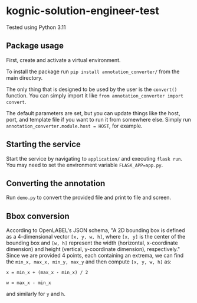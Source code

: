 # kognic-solution-engineer-test

Tested using Python 3.11

## Package usage
First, create and activate a virtual environment.

To install the package run `pip install annotation_converter/` from the main directory.

The only thing that is designed to be used by the user is the `convert()` function. You can simply import it like `from annotation_converter import convert`.

The default parameters are set, but you can update things like the host, port, and template file if you want to run it from somewhere else. Simply run `annotation_converter.module.host = HOST`, for example.

## Starting the service
Start the service by navigating to `application/` and executing `flask run`. You may need to set the environment variable `FLASK_APP=app.py`.

## Converting the annotation
Run `demo.py` to convert the provided file and print to file and screen.

## Bbox conversion
According to OpenLABEL's JSON schema, "A 2D bounding box is defined as a 4-dimensional vector `[x, y, w, h]`, where `[x, y]` is the center of the bounding box and `[w, h]` represent the width (horizontal, x-coordinate dimension) and height (vertical, y-coordinate dimension), respectively." Since we are provided 4 points, each containing an extrema, we can find the `min_x, max_x, min_y, max_y` and then compute `[x, y, w, h]` as:

`x = min_x + (max_x - min_x) / 2`

`w = max_x - min_x`

and similarly for `y` and `h`.
